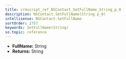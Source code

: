 ```yaml
---
title: crmscript_ref_NSContact_SetFullName_String_p_0
description: NSContact.SetFullName(String p_0)
intellisense: NSContact.SetFullName
sortOrder: 1757
keywords: SetFullName(String)
so.topic: reference
---
```



* **FullName:** String
* **Returns:** String


